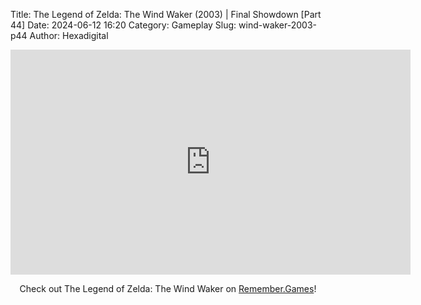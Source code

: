Title: The Legend of Zelda: The Wind Waker (2003) | Final Showdown [Part 44]
Date: 2024-06-12 16:20
Category: Gameplay
Slug: wind-waker-2003-p44
Author: Hexadigital

<center><iframe src="https://www.youtube.com/embed/pTFIPcdvgtM?feature=oembed" allow="accelerometer; autoplay; encrypted-media; gyroscope; picture-in-picture" width="640" height="360" frameborder="0"></iframe>

Check out The Legend of Zelda: The Wind Waker on [Remember.Games](https://remember.games/game/1462/the-legend-of-zelda-the-wind-waker/)!</center>